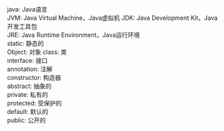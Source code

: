 java: Java语言  
JVM: Java Virtual Machine，Java虚拟机
JDK: Java Development Kit，Java开发工具包  
JRE: Java Runtime Environment，Java运行环境  
static: 静态的  
Object: 对象
class: 类  
interface: 接口  
annotation: 注解  
constructor: 构造器  
abstract: 抽象的  
private:  私有的  
protected: 受保护的  
default: 默认的  
public: 公开的  

